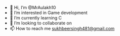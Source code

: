- 👋 Hi, I’m @MrAulakh10
- 👀 I’m interested in Game development
- 🌱 I’m currently learning C
- 💞️ I’m looking to collaborate on 
- 📫 How to reach me sukhbeersingh481@gmail.com

<!---
MrAulakh10/MrAulakh10 is a ✨ special ✨ repository because its `README.md` (this file) appears on your GitHub profile.
You can click the Preview link to take a look at your changes.
--->
